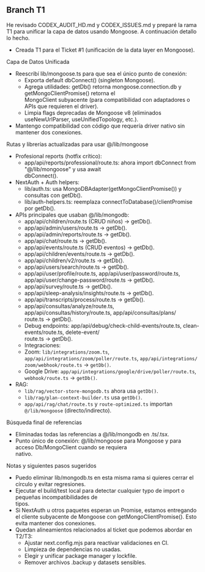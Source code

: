 ## Branch T1

He revisado CODEX_AUDIT_HD.md y CODEX_ISSUES.md y preparé la rama T1 para unificar la capa de datos usando 
  Mongoose. A continuación detallo lo hecho.                                                                 
                                                                                                                    
  - Creada T1 para el Ticket #1 (unificación de la data layer en Mongoose).                                  
                                                                                                             
  Capa de Datos Unificada                                                                                    
                                                                                                             
  - Reescribí lib/mongoose.ts para que sea el único punto de conexión:                                       
      - Exporta default dbConnect() (singleton Mongoose).                                                    
      - Agrega utilidades: getDb() retorna mongoose.connection.db y getMongoClientPromise() retorna el       
  MongoClient subyacente (para compatibilidad con adaptadores o APIs que requieren el driver).               
      - Limpia flags deprecadas de Mongoose v8 (eliminados useNewUrlParser, useUnifiedTopology, etc.).       
  - Mantengo compatibilidad con código que requería driver nativo sin mantener dos conexiones.               
                                                                                                             
  Rutas y librerías actualizadas para usar @/lib/mongoose                                                    
                                                                                                             
  - Profesional reports (hotfix crítico):                                                                    
      - app/api/reports/professional/route.ts: ahora import dbConnect from "@/lib/mongoose" y usa await      
  dbConnect().                                                                                               
  - NextAuth + Auth helpers:                                                                                 
      - lib/auth.ts: usa MongoDBAdapter(getMongoClientPromise()) y consultas con getDb().                    
      - lib/auth-helpers.ts: reemplaza connectToDatabase()/clientPromise por getDb().                        
  - APIs principales que usaban @/lib/mongodb:                                                               
      - app/api/children/route.ts (CRUD niños) → getDb().                                                    
      - app/api/admin/users/route.ts → getDb().                                                              
      - app/api/admin/reports/route.ts → getDb().                                                            
      - app/api/chat/route.ts → getDb().                                                                     
      - app/api/events/route.ts (CRUD eventos) → getDb().                                                    
      - app/api/children/events/route.ts → getDb().                                                          
      - app/api/children/v2/route.ts → getDb().                                                              
      - app/api/users/search/route.ts → getDb().                                                             
      - app/api/user/profile/route.ts, app/api/user/password/route.ts, app/api/user/change-password/route.ts 
  → getDb().                                                                                                 
      - app/api/survey/route.ts → getDb().                                                                   
      - app/api/sleep-analysis/insights/route.ts → getDb().                                                  
      - app/api/transcripts/process/route.ts → getDb().                                                      
      - app/api/consultas/analyze/route.ts, app/api/consultas/history/route.ts, app/api/consultas/plans/     
  route.ts → getDb().                                                                                        
      - Debug endpoints: app/api/debug/check-child-events/route.ts, clean-events/route.ts, delete-event/     
  route.ts → getDb().                                                                                        
      - Integraciones:                                                                                       
      - Zoom: `lib/integrations/zoom.ts`, `app/api/integrations/zoom/poller/route.ts`, `app/api/integrations/
  zoom/webhook/route.ts` → `getDb()`.                                                                        
      - Google Drive: `app/api/integrations/google/drive/poller/route.ts`, `webhook/route.ts` → `getDb()`.   
  - RAG:                                                                                                     
      - `lib/rag/vector-store-mongodb.ts` ahora usa `getDb()`.                                               
      - `lib/rag/plan-context-builder.ts` usa `getDb()`.                                                     
      - `app/api/rag/chat/route.ts` y `route-optimized.ts` importan `@/lib/mongoose` (directo/indirecto).    
                                                                                                             
  Búsqueda final de referencias                                                                              
                                                                                                             
  - Eliminadas todas las referencias a @/lib/mongodb en .ts/.tsx.                                            
  - Punto único de conexión: @/lib/mongoose para Mongoose y para acceso Db/MongoClient cuando se requiera    
  nativo.                                                                                                    
                                                                                                             
  Notas y siguientes pasos sugeridos                                                                         
                                                                                                             
  - Puedo eliminar lib/mongodb.ts en esta misma rama si quieres cerrar el círculo y evitar regresiones.      
  - Ejecutar el build/test local para detectar cualquier typo de import o pequeñas incompatibilidades de     
  tipos.                                                                                                     
  - Si NextAuth u otros paquetes esperan un Promise<MongoClient>, estamos entregando el cliente subyacente de
  Mongoose con getMongoClientPromise(). Esto evita mantener dos conexiones.                                  
  - Quedan alineamientos relacionados al ticket que podemos abordar en T2/T3:                                
      - Ajustar next.config.mjs para reactivar validaciones en CI.                                           
      - Limpieza de dependencias no usadas.                                                                  
      - Elegir y unificar package manager y lockfile.                                                        
      - Remover archivos .backup y datasets sensibles.